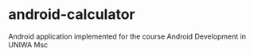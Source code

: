 # android-calculator
Android application implemented for the course Android Development in UNIWA Msc

